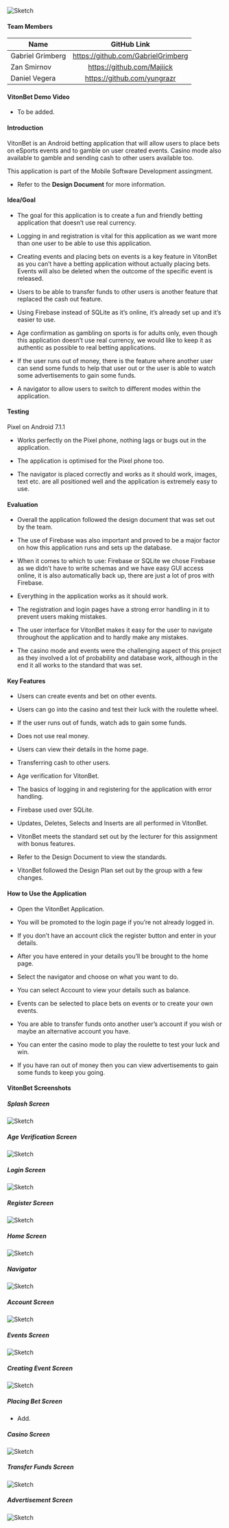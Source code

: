 ![Sketch](https://github.com/GabrielGrimberg/VitonBet/blob/master/Design%20Document/App-Logos/PrimaryLogo.png?raw=true)

#### Team Members
| Name       | GitHub Link      |
| -------------   |:-------------:|
| Gabriel Grimberg|https://github.com/GabrielGrimberg |
| Zan Smirnov     |https://github.com/Majiick         |
| Daniel Vegera   |https://github.com/yungrazr        |

#### VitonBet Demo Video

- To be added.

#### Introduction
VitonBet is an Android betting application that will allow users to place bets on eSports events and to gamble on user created events. Casino mode also available to gamble and sending cash to other users available too.

This application is part of the Mobile Software Development assingment.

- Refer to the **Design Document** for more information.

#### Idea/Goal

- The goal for this application is to create a fun and friendly betting application that doesn’t use real currency.

- Logging in and registration is vital for this application as we want more than one user to be able to use this application.

- Creating events and placing bets on events is a key feature in VitonBet as you can’t have a betting application without actually placing bets. Events will also be deleted when the outcome of the specific event is released.

- Users to be able to transfer funds to other users is another feature that replaced the cash out feature.

- Using Firebase instead of SQLite as it’s online, it’s already set up and it’s easier to use.

- Age confirmation as gambling on sports is for adults only, even though this application doesn’t use real currency, we would like to keep it as authentic as possible to real betting applications.

- If the user runs out of money, there is the feature where another user can send some funds to help that user out or the user is able to watch some advertisements to gain some funds.

- A navigator to allow users to switch to different modes within the application.

#### Testing

Pixel on Android 7.1.1

- Works perfectly on the Pixel phone, nothing lags or bugs out in the application.

- The application is optimised for the Pixel phone too.

- The navigator is placed correctly and works as it should work, images, text etc. are all positioned well and the application is extremely easy to use.

#### Evaluation

- Overall the application followed the design document that was set out by the team.

- The use of Firebase was also important and proved to be a major factor on how this application runs and sets up the database.

- When it comes to which to use: Firebase or SQLite we chose Firebase as we didn’t have to write schemas and we have easy GUI access online, it is also automatically back up, there are just a lot of pros with Firebase.

- Everything in the application works as it should work.

- The registration and login pages have a strong error handling in it to prevent users making mistakes.

- The user interface for VitonBet makes it easy for the user to navigate throughout the application and to hardly make any mistakes.

- The casino mode and events were the challenging aspect of this project as they involved a lot of probability and database work, although in the end it all works to the standard that was set.

#### Key Features

- Users can create events and bet on other events.

- Users can go into the casino and test their luck with the roulette wheel.

- If the user runs out of funds, watch ads to gain some funds.

- Does not use real money.

- Users can view their details in the home page.

- Transferring cash to other users.

- Age verification for VitonBet.

- The basics of logging in and registering for the application with error handling.

- Firebase used over SQLite.

- Updates, Deletes, Selects and Inserts are all performed in VitonBet.

- VitonBet meets the standard set out by the lecturer for this assignment with bonus features.

- Refer to the Design Document to view the standards.

- VitonBet followed the Design Plan set out by the group with a few changes.

#### How to Use the Application

- Open the VitonBet Application.

- You will be promoted to the login page if you’re not already logged in.

- If you don’t have an account click the register button and enter in your details.

- After you have entered in your details you’ll be brought to the home page.

- Select the navigator and choose on what you want to do.

- You can select Account to view your details such as balance.

- Events can be selected to place bets on events or to create your own events.

- You are able to transfer funds onto another user’s account if you wish or maybe an alternative account you have.

- You can enter the casino mode to play the roulette to test your luck and win.

- If you have ran out of money then you can view advertisements to gain some funds to keep you going.

#### VitonBet Screenshots

##### Splash Screen
![Sketch](https://github.com/GabrielGrimberg/VitonBet/blob/master/Screenshots/Splash.jpg?raw=true)

##### Age Verification Screen
![Sketch](https://github.com/GabrielGrimberg/VitonBet/blob/master/Screenshots/Age.jpg?raw=true)

##### Login Screen
![Sketch](https://github.com/GabrielGrimberg/VitonBet/blob/master/Screenshots/Login.jpg?raw=true)

##### Register Screen
![Sketch](https://github.com/GabrielGrimberg/VitonBet/blob/master/Screenshots/Register.jpg?raw=true)

##### Home Screen
![Sketch](https://github.com/GabrielGrimberg/VitonBet/blob/master/Screenshots/Main.jpg?raw=true)

##### Navigator 
![Sketch](https://github.com/GabrielGrimberg/VitonBet/blob/master/Screenshots/Nav.jpg?raw=true)

##### Account Screen
![Sketch](https://github.com/GabrielGrimberg/VitonBet/blob/master/Screenshots/Home.jpg?raw=true)

##### Events Screen
![Sketch](https://github.com/GabrielGrimberg/VitonBet/blob/master/Screenshots/Events.jpg?raw=true)

##### Creating Event Screen
![Sketch](https://github.com/GabrielGrimberg/VitonBet/blob/master/Screenshots/MakeE.jpg?raw=true)

##### Placing Bet Screen
- Add.

##### Casino Screen
![Sketch](https://github.com/GabrielGrimberg/VitonBet/blob/master/Screenshots/Casino.jpg?raw=true)

##### Transfer Funds Screen
![Sketch](https://github.com/GabrielGrimberg/VitonBet/blob/master/Screenshots/Transfer.jpg?raw=true)

##### Advertisement Screen
![Sketch](https://github.com/GabrielGrimberg/VitonBet/blob/master/Screenshots/Ad.jpg?raw=true)
